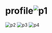 # profile![p1](https://user-images.githubusercontent.com/107867817/174635828-0e1be5eb-26f0-43dd-9a89-367a6336ff25.JPG)
![p2](https://user-images.githubusercontent.com/107867817/174635925-eae8a9d5-b0c7-42d5-9488-670c681288f3.JPG)
![p3](https://user-images.githubusercontent.com/107867817/174635985-755bf751-2d87-4141-8bcb-f9ff82e00bdc.JPG)
![p4](https://user-images.githubusercontent.com/107867817/174636003-f48c4594-6b7a-464d-9d24-0e1f7f3cafa3.JPG)
